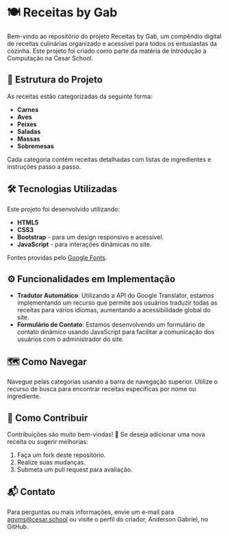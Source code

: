 # 🍽 Receitas by Gab

Bem-vindo ao repositório do projeto Receitas by Gab, um compêndio digital de receitas culinárias organizado e acessível para todos os entusiastas da cozinha. Este projeto foi criado como parte da matéria de Introdução à Computação na Cesar School.

## 📂 Estrutura do Projeto

As receitas estão categorizadas da seguinte forma:
- **Carnes**
- **Aves**
- **Peixes**
- **Saladas**
- **Massas**
- **Sobremesas**

Cada categoria contém receitas detalhadas com listas de ingredientes e instruções passo a passo.

## 🛠 Tecnologias Utilizadas

Este projeto foi desenvolvido utilizando:
- **HTML5**
- **CSS3**
- **Bootstrap** - para um design responsivo e acessível.
- **JavaScript** - para interações dinâmicas no site.

Fontes providas pelo [Google Fonts](https://fonts.google.com/).

## ⚙️ Funcionalidades em Implementação

- **Tradutor Automático**: Utilizando a API do Google Translator, estamos implementando um recurso que permite aos usuários traduzir todas as receitas para vários idiomas, aumentando a acessibilidade global do site.
- **Formulário de Contato**: Estamos desenvolvendo um formulário de contato dinâmico usando JavaScript para facilitar a comunicação dos usuários com o administrador do site.

## 🗺️ Como Navegar

Navegue pelas categorias usando a barra de navegação superior. Utilize o recurso de busca para encontrar receitas específicas por nome ou ingrediente.

## 🤝 Como Contribuir

Contribuições são muito bem-vindas! 🌟 Se deseja adicionar uma nova receita ou sugerir melhorias:
1. Faça um fork deste repositório.
2. Realize suas mudanças.
3. Submeta um pull request para avaliação.

## 📬 Contato

Para perguntas ou mais informações, envie um e-mail para [agvms@cesar.school](mailto:agvms@cesar.school) ou visite o perfil do criador, Anderson Gabriel, no GitHub.
